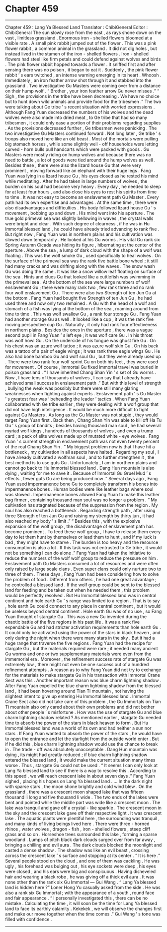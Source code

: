 
# Chapter 459


---

Chapter 459 : Lang Ya Blessed Land
Translator : ChibiGeneral Editor : ChibiGeneral
The sun slowly rose from the east , as rays shone down on the vast , limitless grassland .
Enormous iron - shelled flowers bloomed at a visible rate . A small pink rabbit jumped out of the flower .
This was a pink flower rabbit , a common animal in the grassland .
It did not dig holes , but instead lived in the stamen of the iron - shelled flowers . Iron - shelled flowers had steel like firm petals and could defend against wolves and birds .
The pink flower rabbit hopped towards a flower . It sniffed first and after sensing there was no poison , it began to eat it .
Suddenly , the pink flower rabbit ’ s ears twitched , an intense warning emerging in its heart .
Whoosh .
Immediately , an iron feather arrow shot through it and stabbed into the grassland .
Two investigative Gu Masters were coming over from a distance on their hump wolf .
“ Brother , your iron feather arrow Gu never misses .”
“ Sigh , the provisions in the tribe have been decreasing . We have no choice but to hunt down wild animals and provide food for the tribesmen .”
The two were talking about Ge tribe ’ s recent situation with worried expressions .
Although Fang Yuan decreased the numbers of his wolves and the dead wolves were also made into dried meat , to Ge tribe that had so many tribesmen , it could only ease a portion of their problems regarding supplies .
As the provisions decreased further , Ge tribesmen were panicking .
The two investigative Gu Masters continued forward .
Not long later , Ge tribe ’ s troops also moved here like an old beast .
Most of the mortals were pulling big stomach horses , while some slightly well - off households were letting curved - horn bulls pull handcarts which were packed with goods .
Gu Masters were mostly riding on hump wolves and because there was no need to battle , a lot of goods were tied around the hump wolves as well .
Besides these , there were also the lizard house Gu that were very prominent , moving forward like an elephant with their huge legs .
Fang Yuan was lying in a lizard house Gu , his eyes closed as he rested his mind while meditating .
After he had taken in large numbers of wolves , the burden on his soul had become very heavy . Every day , he needed to sleep for at least four hours , and also close his eyes to rest his spirits from time to time .
It was not easy to become an enslavement path Gu Master .
Every path had its own expertise and advantages . At the same time , there were also disadvantages and difficulties .
His body followed lizard house Gu ’ s movement , bobbing up and down . His mind went into his aperture .
The true gold primeval sea was slightly bellowing in waves , the crystal walls were bright and clear . With such degree of clearness , if he was in Hu Immortal blessed land , he could have already tried advancing to rank five .
But right now , Fang Yuan was in northern plains and his cultivation was slowed down temporarily .
He looked at his Gu worms .
His vital Gu rank six Spring Autumn Cicada was hiding its figure , hibernating at the center of the aperture .
Above the sea , a lump of dark cloud with the shape of a wolf was floating . This was the wolf smoke Gu , used specifically to heal wolves .
On the surface of the primeval sea was the rank five battle bone wheel ; it still had many cracks and was drifting along with the waves .
The snow wash Gu was doing the same . It was like a snow willow leaf floating on surface of the sea .
Hints and clues Gu that looked like a cuttlefish was swimming in the primeval sea .
At the bottom of the sea were large numbers of wolf enslavement Gu ; there were many rank two , few rank three and no rank four wolf enslavement Gu .
There were also two Strength of ten Jun Gu at the bottom . Fang Yuan had bought five Strength of ten Jun Gu , he had used three and now only two remained .
A Gu with the head of a wolf and stomach of a fish was lying at the bottom of the sea , roaming around from time to time .
This was wolf swallow Gu , a rank four storage Gu .
Fang Yuan had another storage Gu as well . It looked like a cup , it was the rank five moving perspective cup Gu . Naturally , it only had rank four effectiveness in northern plains .
Besides the ones in the aperture , there was a vague second pupil in Fang Yuan ’ s left eye ; it was wolf care Gu .
In his throat was wolf howl Gu .
On the underside of his tongue was ghost fire Gu .
On his chest was an azure wolf tattoo ; it was azure wolf skin Gu .
On his back was a tattoo of a pair of eagle wings ; it was rank three eagle wings Gu .
He also had bone bamboo Gu and wolf soul Gu , but they were already used up .
There were two rank four wolf sprint Gu on both his feet , they were used for movement .
Of course , Immortal Gu fixed immortal travel was buried in poison grassland .
“ I have inherited Chang Shan Yin ’ s set of Gu worms . Now , I have tens of thousands of wolves , I can say that I already have achieved small success in enslavement path .”
But with this level of strength , bullying the weak was possibly but there were still many glaring weaknesses when fighting against experts .
Enslavement path ’ s Gu Master ’ s greatest fear was ‘ beheading the leader ’ tactics . When Fang Yuan collaborated with Ge tribe earlier , they were dealing with a wolf group that did not have high intelligence . It would be much more difficult to fight against Gu Masters .
As long as the Gu Master was not stupid , they would target Fang Yuan first .
Back then , Chang Shan Yin was able to kill off Ha Tu Gu ’ s group of bandits ; besides having thousand man soul , he had several myriad wolf kings , hundreds of thousands of wolves , and even a trump card ; a pack of elite wolves made up of mutated white - eye wolves .
Fang Yuan ’ s current strength in enslavement path was not even twenty percent of the real Chang Shan Yin .
“ My biggest problem now is that I have hit a bottleneck , my cultivation in all aspects have halted . Regarding my soul , I have already cultivated a wolfman soul , and to further strengthen it , the best method is to use guts Gu . Unfortunately , I am in northern plains and cannot go back to Hu Immortal blessed land . Dang Hun mountain is also dying , waiting for me to save it . Because of Immortal Gu Gruel Mud ’ s effects , fewer guts Gu are being produced now .”
Several days ago , Fang Yuan used impermanence bone Gu to completely transform his bones into impermanence bones .
Human bodies were like leather bags where soul was stowed . Impermanence bones allowed Fang Yuan to make this leather bag firmer , containing thousand man soul was no longer a problem .
“ My cultivation has stagnated because of the suppression from the region . My soul has also reached a bottleneck . Regarding strength path , after using three Strength of ten Jun Gu and raising my strength by thirty jun , it had also reached my body ’ s limit .”
“ Besides this , with the explosive expansion of the wolf group , the disadvantage of enslavement path has become prominent . To feed these wolf group , I have to release them every day to let them hunt by themselves or lead them to hunt , and if my luck is bad , they might have to starve . The burden is too heavy and the resource consumption is also a lot . If this task was not entrusted to Ge tribe , it would not be something I can do alone .”
Fang Yuan had taken the initiative to reduce the numbers of the wolf wolf group to reduce the pressure on him .
Enslavement path Gu Masters consumed a lot of resources and were often only raised by large scale clans . Even super clans could only nurture two to three of them .
These days , Fang Yuan had been considering how to solve the problem of food .
Different from others , he had one great advantage ; he controlled a blessed land .
If the wolf group could be sent to the blessed land for feeding and be taken out when he needed them , this problem would be perfectly resolved .
But Hu Immortal blessed land was in central continent and hole earth Gu ’ s range was limited to a region . That is to say , hole earth Gu could connect to any place in central continent , but it would be useless beyond central continent .
Hole earth Gu was of no use , so Fang Yuan thought of stargate Gu .
This was a new Gu invented during the chaotic battle of the five regions in his past life .
It was a rank five expendable Gu and had stricter activation requirements than hole earth Gu . It could only be activated using the power of the stars in black heaven , and only during the night when there were many stars in the sky .
But it had a huge range that traverse the five regions .
Fang Yuan had the recipe for stargate Gu , but the materials required were rare ; it needed many ancient Gu worms and one or two supplementary materials were even from the immemorial era .
Moreover , the refinement success rate of stargate Gu was extremely low , there might not even be one success out of a hundred refinement attempts .
A reason as to why Fang Yuan did not try to exchange for the materials to make stargate Gu in his transaction with Immortal Crane Sect was this .
Another important reason was blue charm lightning shadow .
After Fang Yuan expelled the blue charm lightning shadow from the blessed land , it had been hovering around Tian Ti mountain , not having the slightest intent to give up entering Hu Immortal blessed land .
Immortal Crane Sect also did not take care of this problem , the Gu Immortals on Tian Ti mountain also only cared about their own problems and did not bother about other people ’ s misfortune .
How was the use of stargate Gu and blue charm lightning shadow related ?
As mentioned earlier , stargate Gu needed time to absorb the power of the stars in black heaven to form . But Hu Immortal blessed land was a world of its own and had neither a sun nor stars .
If Fang Yuan wanted to absorb the power of the stars , he would have to open the entrance and let the starlight from the outside world enter .
But if he did this , blue charm lightning shadow would use the chance to break in .
The trade - off was absolutely unacceptable .
Dang Hun mountain was dying , its might had greatly reduced ; if blue charm lightning shadow entered the blessed land , it would make the current situation many times worse .
Thus , stargate Gu could not be used .
“ It seems I can only look at Lang Ya blessed land to see if there is a way to resolve this . According to this speed , we will reach crescent lake in about seven days .”
Fang Yuan sighed , placing his hopes on Lang Ya blessed land .
…
In the dark night with sparse stars , the moon shone brightly and cold wind blew .
On the grassland , there was a crescent moon shaped lake that was fifteen thousand li long and five thousand li wide . The two ends of the lakes were bent and pointed while the middle part was wide like a crescent moon . The lake was tranquil and gave off a crystal - like sparkle . The crescent moon in the sky and the crescent lake gave off their respective light .
It was crescent lake .
The aquatic plants were plentiful here , the surrounding was tranquil , and many kinds of living beings lived here .
There were three - horned rhinos , water wolves , dragon - fish , iron - shelled flowers , steep cliff grass and so on . Horseshoe trees surrounded this lake , forming a sparse woodland .
Lumps of pitch black dark clouds surged over from far away , bringing a chilling and evil aura .
The dark clouds blocked the moonlight and casted a dense shadow . The shadow was like an evil beast , crossing across the crescent lake ’ s surface and stopping at its center .
“ It is here .” Several people stood on the cloud , and one of them was cackling .
He was ugly , his forehead was bulging out , his eye sockets were deep , his eyes were closed , and his ears were big and conspicuous . Having disheveled hair and wearing a black robe , he was giving off a thick evil aura .
It was none other than the rank six Gu Immortal — Gui Wang .
“ Lang Ya blessed land is hidden here ?” Loner Hong Yu casually asked from the side .
He was also a rank six Gu Immortal ; with the appearance of a youth , round face and fair appearance .
“ I personally investigated this , there can be no mistake . Calculating the time , it will soon be the time for Lang Ya blessed land to face its earthly calamity . Kekekek , we will observe the changes first and make our move together when the time comes .” Gui Wang ’ s tone was filled with confidence .

---

